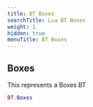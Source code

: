 ```yaml
---
title: BT Boxes
searchTitle: Lua BT Boxes
weight: 1
hidden: true
menuTitle: BT Boxes
---
```

## Boxes

This represents a Boxes BT
```lua
BT.Boxes
```